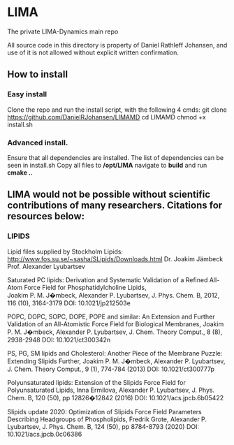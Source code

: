 # LIMA
The private LIMA-Dynamics main repo

All source code in this directory is property of Daniel Rathleff Johansen, and use of it is not allowed without explicit written confirmation.


## How to install

### Easy install
Clone the repo and run the install script, with the following 4 cmds:
	git clone https://github.com/DanielRJohansen/LIMAMD
	cd LIMAMD
	chmod +x install.sh

### Advanced install. 
Ensure that all dependencies are installed. The list of dependencies can be seen in install.sh
Copy all files to **/opt/LIMA** navigate to **build** and run **cmake ..**















## LIMA would not be possible without scientific contributions of many researchers. Citations for resources below:

### LIPIDS
Lipid files supplied by Stockholm Lipids:
http://www.fos.su.se/~sasha/SLipids/Downloads.html
Dr. Joakim Jämbeck
Prof. Alexander Lyubartsev


Saturated PC lipids:
Derivation and Systematic Validation of a Refined All-Atom Force Field for Phosphatidylcholine Lipids,            
Joakim P. M. J�mbeck, Alexander P. Lyubartsev, J. Phys. Chem. B, 2012, 116 (10), 3164-3179
DOI: 10.1021/jp212503e


POPC, DOPC, SOPC, DOPE, POPE and similar:
An Extension and Further Validation of an All-Atomistic Force Field for Biological Membranes, Joakim P. M. J�mbeck, Alexander P. Lyubartsev, J. Chem. Theory Comput., 8 (8), 2938-2948 DOI: 10.1021/ct300342n

PS, PG, SM lipids and Cholesterol:
Another Piece of the Membrane Puzzle: Extending Slipids Further,
Joakim P. M. J�mbeck, Alexander P. Lyubartsev, J. Chem. Theory Comput., 9 (1), 774-784 (2013) 
DOI: 10.1021/ct300777p


Polyunsaturated lipids:
Extension of the Slipids Force Field for Polyunsaturated Lipids,
Inna Ermilova, Alexander P. Lyubartsev, J. Phys. Chem. B, 120 (50), pp 12826�12842 (2016) 
DOI: 10.1021/acs.jpcb.6b05422


Slipids update 2020:
Optimization of Slipids Force Field Parameters Describing Headgroups of Phospholipids,
Fredrik Grote, Alexander P. Lyubartsev, J. Phys. Chem. B, 124 (50), pp 8784-8793 (2020) 
DOI: 10.1021/acs.jpcb.0c06386 









